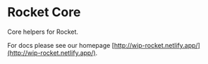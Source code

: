 # Rocket Core

Core helpers for Rocket.

For docs please see our homepage [http://wip-rocket.netlify.app/](http://wip-rocket.netlify.app/).
